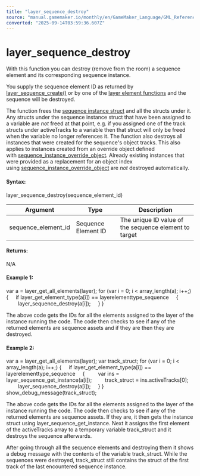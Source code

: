 ```yaml
---
title: "layer_sequence_destroy"
source: "manual.gamemaker.io/monthly/en/GameMaker_Language/GML_Reference/Asset_Management/Rooms/Sequence_Layers/layer_sequence_destroy.htm"
converted: "2025-09-14T03:59:36.607Z"
---
```


# layer\_sequence\_destroy

With this function you can destroy (remove from the room) a sequence element and its corresponding sequence instance.

You supply the sequence element ID as returned by [layer\_sequence\_create()](layer_sequence_create.md) or by one of the [layer element functions](../General_Layer_Functions/General_Layer_Functions.md) and the sequence will be destroyed.

The function frees the [sequence instance struct](../../Sequences/Sequence_Structs/The_Sequence_Instance_Struct.md) and all the structs under it. Any structs under the sequence instance struct that have been assigned to a variable are _not_ freed at that point, e.g. if you assigned one of the track structs under activeTracks to a variable then that struct will only be freed when the variable no longer references it.
The function also destroys all instances that were created for the sequence's object tracks. This also applies to instances created from an override object defined with [sequence\_instance\_override\_object](../../Sequences/sequence_instance_override_object.md).
Already existing instances that were provided as a replacement for an object index using [sequence\_instance\_override\_object](../../Sequences/sequence_instance_override_object.md) are _not_ destroyed automatically.

#### Syntax:

layer\_sequence\_destroy(sequence\_element\_id)

| Argument | Type | Description |
| --- | --- | --- |
| sequence_element_id | Sequence Element ID | The unique ID value of the sequence element to target |

#### Returns:

N/A

#### Example 1:

var a = layer\_get\_all\_elements(layer);
for (var i = 0; i < array\_length(a); i++;)
{
    if layer\_get\_element\_type(a\[i\]) == layerelementtype\_sequence
    {
        layer\_sequence\_destroy(a\[i\]);
    }
}

The above code gets the IDs for all the elements assigned to the layer of the instance running the code. The code then checks to see if any of the returned elements are sequence assets and if they are then they are destroyed.

#### Example 2:

var a = layer\_get\_all\_elements(layer);
var track\_struct;
for (var i = 0; i < array\_length(a); i++;)
{
    if layer\_get\_element\_type(a\[i\]) == layerelementtype\_sequence
    {
        var ins = layer\_sequence\_get\_instance(a\[i\]);
        track\_struct = ins.activeTracks\[0\];
        layer\_sequence\_destroy(a\[i\]);
    }
}
show\_debug\_message(track\_struct);

The above code gets the IDs for all the elements assigned to the layer of the instance running the code. The code then checks to see if any of the returned elements are sequence assets. If they are, it then gets the instance struct using layer\_sequence\_get\_instance. Next it assigns the first element of the activeTracks array to a temporary variable track\_struct and it destroys the sequence afterwards.

After going through all the sequence elements and destroying them it shows a debug message with the contents of the variable track\_struct. While the sequences were destroyed, track\_struct still contains the struct of the first track of the last encountered sequence instance.